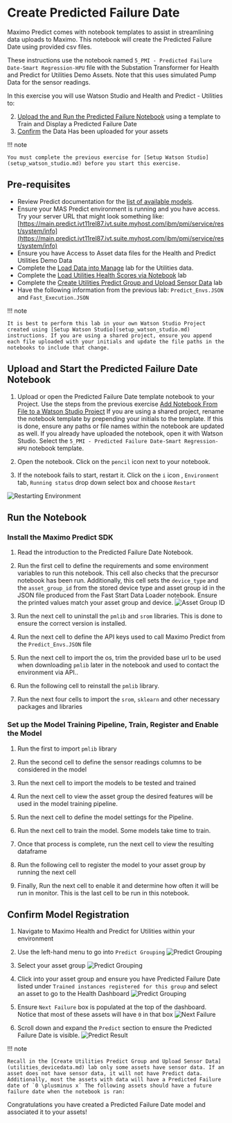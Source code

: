 # Create Predicted Failure Date

Maximo Predict comes with notebook templates to assist in streamlining data uploads to Maximo. This notebook will create the Predicted Failure Date using provided csv files.

These instructions use the notebook named `5_PMI - Predicted Failure Date-Smart Regression-HPU` file with the Substation Transformer for Health and Predict for Utilities Demo Assets. Note that this uses simulated Pump Data for the sensor readings.

In this exercise you will use Watson Studio and Health and Predict - Utilities to:

2. [Upload the and Run the Predicted Failure Notebook](#FP_notebook) using a template to Train and Display a Predicted Failure Date
3. [Confirm](#confirm_upload) the Data Has been uploaded for your assets

!!! note

    You must complete the previous exercise for [Setup Watson Studio](setup_watson_studio.md) before you start this exercise.

## Pre-requisites 

- Review Predict documentation for the [list of available models](https://www.ibm.com/docs/en/mhmpmh-and-p-u/8.5.0?topic=overviews-maximo-predict-850).
- Ensure your MAS Predict environment is running and you have access.  Try your server URL that might look something like: [https://main.predict.ivt11rel87.ivt.suite.myhost.com/ibm/pmi/service/rest/system/info](https://main.predict.ivt11rel87.ivt.suite.myhost.com/ibm/pmi/service/rest/system/info)
- Ensure you have Access to Asset data files for the Health and Predict Utilities Demo Data
- Complete the [Load Data into Manage](asset_data_loader.md) lab for the Utilities data.
- Complete the [Load Utilities Health Scores via Notebook](utilities_score_notebook.md) lab
- Complete the [Create Utilities Predict Group and Upload Sensor Data](utilities_devicedata.md) lab 
- Have the following information from the previous lab: `Predict_Envs.JSON` and `Fast_Execution.JSON`

!!! note

    It is best to perform this lab in your own Watson Studio Project created using [Setup Watson Studio](setup_watson_studio.md) instructions. If you are using a shared project, ensure you append each file uploaded with your initials and update the file paths in the notebooks to include that change.


## Upload and Start the Predicted Failure Date Notebook
<a name="FP_notebook"></a>

1. Upload or open the Predicted Failure Date template notebook to your Project. Use the steps from the previous exercise [Add Notebook From File to a Watson Studio Project](setup_watson_studio.md)  If you are using a shared project, rename the notebook template by prepending your initials to the template. If this is done, ensure any paths or file names within the notebook are updated as well. If you already have uploaded the notebook, open it with Watson Studio.
Select the `5_PMI - Predicted Failure Date-Smart Regression-HPU` notebook template. 

2. Open the notebook. Click on the `pencil` icon next to your notebook.

3. If the notebook fails to start, restart it.  Click on the `i` icon , `Environment` tab,  `Running status` drop down select box and choose `Restart`

![Restarting Environment](img/HPU_dataloader_3.png)

## Run the Notebook
<a name="run_notebooks"></a>


### Install the Maximo Predict SDK

1. Read the introduction to the Predicted Failure Date Notebook.

2. Run the first cell to define the requirements and some environment variables to run this notebook. This cell also checks that the precursor notebook has been run. Additionally, this cell sets the `device_type` and the `asset_group_id` from the stored device type and asset group id in the JSON file produced from the Fast Start Data Loader notebook. Ensure the printed values match your asset group and device.
![Asset Group ID](img/hpu_faildate_0.png)


3. Run the next cell to uninstall the `pmlib` and `srom` libraries. This is done to ensure the correct version is installed.

4. Run the next cell to define the API keys used to call Maximo Predict from the `Predict_Envs.JSON` file

5. Run the next cell to import the os, trim the provided base url to be used when downloading `pmlib` later in the notebook and used to contact the environment via API..

6. Run the following cell to reinstall the `pmlib` library. 

7. Run the next four cells to import the `srom`, `sklearn` and other necessary packages and libraries

### Set up the Model Training Pipeline, Train, Register and Enable the Model

1. Run the first to import `pmlib` library

2. Run the second cell to define the sensor readings columns to be considered in the model

3. Run the next cell to import the models to be tested and trained

4. Run the next cell to view the asset group the desired features will be used in the model training pipeline.

5. Run the next cell to define the model settings for the Pipeline.

6. Run the next cell to train the model. Some models take time to train.

7. Once that process is complete, run the next cell to view the resulting dataframe

8. Run the following cell to register the model to your asset group by running the next cell

9. Finally, Run the next cell to enable it and determine how often it will be run in monitor. This is the last cell to be run in this notebook.

## Confirm Model Registration
<a name="confirm_upload"></a>

1. Navigate to Maximo Health and Predict for Utilities within your environment

2. Use the left-hand menu to go into `Predict Grouping`
![Predict Grouping](img/hpu_fs11.png) 

3. Select your asset group
![Predict Grouping](img/hpu_2fsl_8.png)

4. Click into your asset group and ensure you have Predicted Failure Date listed under `Trained instances registered for this group` and select an asset to go to the Health Dashboard
![Predict Grouping](img/hpu_faildate_2.png)

5. Ensure `Next Failure` box is populated at the top of the dashboard. Notice that most of these assets will have `0` in that box
![Next Failure](img/hpu_faildate_1.png)

6. Scroll down and expand the `Predict` section to ensure the Predicted Failure Date is visible. 
![Predict Result](img/hpu_faildate_3.png)

!!! note

    Recall in the [Create Utilities Predict Group and Upload Sensor Data](utilities_devicedata.md) lab only some assets have sensor data. If an asset does not have sensor data, it will not have Predict data. Additionally, most the assets with data will have a Predicted Failure date of `0 \plusminus x` The following assets should have a future failure date when the notebook is ran:



Congratulations you have created a Predicted Failure Date model and associated it to your assets!

